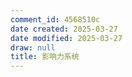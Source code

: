 ```yaml
---
comment_id: 4568510c
date created: 2025-03-27
date modified: 2025-03-27
draw: null
title: 影响力系统
---
```

